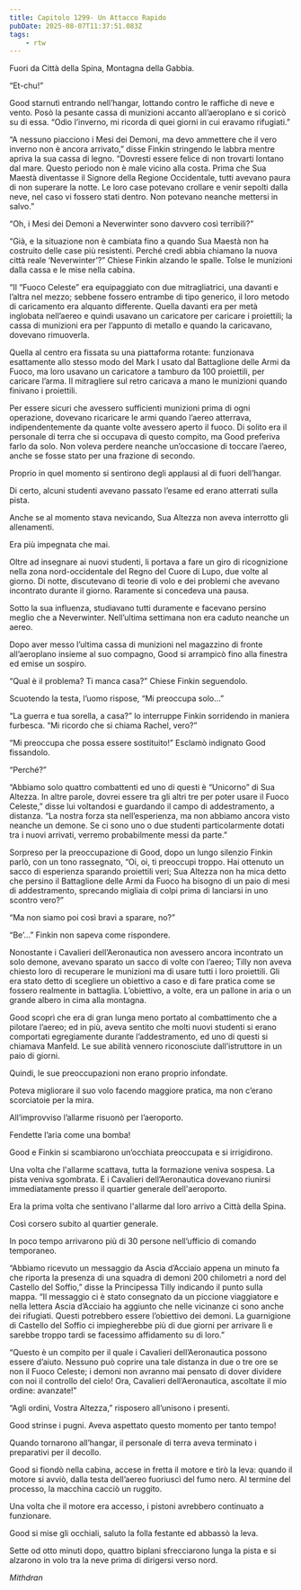 ```yaml
---
title: Capitolo 1299- Un Attacco Rapido
pubDate: 2025-08-07T11:37:51.083Z
tags:
    - rtw
---
```



Fuori da Città della Spina, Montagna della Gabbia.


“Et-chu!”


Good starnutì entrando nell’hangar, lottando contro le raffiche di neve e vento. Posò la pesante cassa di munizioni accanto all’aeroplano e si coricò su di essa. “Odio l’inverno, mi ricorda di quei giorni in cui eravamo rifugiati.”


“A nessuno piacciono i Mesi dei Demoni, ma devo ammettere che il vero inverno non è ancora arrivato,” disse Finkin stringendo le labbra mentre apriva la sua cassa di legno. “Dovresti essere felice di non trovarti lontano dal mare. Questo periodo non è male vicino alla costa. Prima che Sua Maestà diventasse il Signore della Regione Occidentale, tutti avevano paura di non superare la notte. Le loro case potevano crollare e venir sepolti dalla neve, nel caso vi fossero stati dentro. Non potevano neanche mettersi in salvo.”


“Oh, i Mesi dei Demoni a Neverwinter sono davvero così terribili?”


“Già, e la situazione non è cambiata fino a quando Sua Maestà non ha costruito delle case più resistenti. Perché credi abbia chiamano la nuova città reale ‘Neverwinter’?” Chiese Finkin alzando le spalle. Tolse le munizioni dalla cassa e le mise nella cabina.


“Il “Fuoco Celeste” era equipaggiato con due mitragliatrici, una davanti e l’altra nel mezzo; sebbene fossero entrambe di tipo generico, il loro metodo di caricamento era alquanto differente. Quella davanti era per metà inglobata nell’aereo e quindi usavano un caricatore per caricare i proiettili; la cassa di munizioni era per l’appunto di metallo e quando la caricavano, dovevano rimuoverla.


Quella al centro era fissata su una piattaforma rotante: funzionava esattamente allo stesso modo del Mark I usato dal Battaglione delle Armi da Fuoco, ma loro usavano un caricatore a tamburo da 100 proiettili, per caricare l’arma. Il mitragliere sul retro caricava a mano le munizioni quando finivano i proiettili.


Per essere sicuri che avessero sufficienti munizioni prima di ogni operazione, dovevano ricaricare le armi quando l’aereo atterrava, indipendentemente da quante volte avessero aperto il fuoco. Di solito era il personale di terra che si occupava di questo compito, ma Good preferiva farlo da solo. Non voleva perdere neanche un’occasione di toccare l’aereo, anche se fosse stato per una frazione di secondo.


Proprio in quel momento si sentirono degli applausi al di fuori dell’hangar.


Di certo, alcuni studenti avevano passato l’esame ed erano atterrati sulla pista.


Anche se al momento stava nevicando, Sua Altezza non aveva interrotto gli allenamenti.


Era più impegnata che mai.


Oltre ad insegnare ai nuovi studenti, li portava a fare un giro di ricognizione nella zona nord-occidentale del Regno del Cuore di Lupo, due volte al giorno. Di notte, discutevano di teorie di volo e dei problemi che avevano incontrato durante il giorno. Raramente si concedeva una pausa.


Sotto la sua influenza, studiavano tutti duramente e facevano persino meglio che a Neverwinter. Nell’ultima settimana non era caduto neanche un aereo.


Dopo aver messo l’ultima cassa di munizioni nel magazzino di fronte all’aeroplano insieme al suo compagno, Good si arrampicò fino alla finestra ed emise un sospiro.


“Qual è il problema? Ti manca casa?” Chiese Finkin seguendolo.


Scuotendo la testa, l’uomo rispose, “Mi preoccupa solo…”


“La guerra e tua sorella, a casa?” lo interruppe Finkin sorridendo in maniera furbesca. “Mi ricordo che si chiama Rachel, vero?”


“Mi preoccupa che possa essere sostituito!” Esclamò indignato Good fissandolo.


“Perché?”


“Abbiamo solo quattro combattenti ed uno di questi è “Unicorno” di Sua Altezza. In altre parole, dovrei essere tra gli altri tre per poter usare il Fuoco Celeste,” disse lui voltandosi e guardando il campo di addestramento, a distanza. “La nostra forza sta nell’esperienza, ma non abbiamo ancora visto neanche un demone. Se ci sono uno o due studenti particolarmente dotati tra i nuovi arrivati, verremo probabilmente messi da parte.”


Sorpreso per la preoccupazione di Good, dopo un lungo silenzio Finkin parlò, con un tono rassegnato, “Oi, oi, ti preoccupi troppo. Hai ottenuto un sacco di esperienza sparando proiettili veri; Sua Altezza non ha mica detto che persino il Battaglione delle Armi da Fuoco ha bisogno di un paio di mesi di addestramento, sprecando migliaia di colpi prima di lanciarsi in uno scontro vero?”


“Ma non siamo poi così bravi a sparare, no?”


“Be’…” Finkin non sapeva come rispondere.


Nonostante i Cavalieri dell’Aeronautica non avessero ancora incontrato un solo demone, avevano sparato un sacco di volte con l’aereo; Tilly non aveva chiesto loro di recuperare le munizioni ma di usare tutti i loro proiettili. Gli era stato detto di scegliere un obiettivo a caso e di fare pratica come se fossero realmente in battaglia. L’obiettivo, a volte, era un pallone in aria o un grande albero in cima alla montagna.


Good scoprì che era di gran lunga meno portato al combattimento che a pilotare l’aereo; ed in più, aveva sentito che molti nuovi studenti si erano comportati egregiamente durante l’addestramento, ed uno di questi si chiamava Manfeld. Le sue abilità vennero riconosciute dall’istruttore in un paio di giorni.


Quindi, le sue preoccupazioni non erano proprio infondate.


Poteva migliorare il suo volo facendo maggiore pratica, ma non c’erano scorciatoie per la mira.


All’improvviso l’allarme risuonò per l’aeroporto.


Fendette l’aria come una bomba!


Good e Finkin si scambiarono un’occhiata preoccupata e si irrigidirono.


Una volta che l'allarme scattava, tutta la formazione veniva sospesa. La pista veniva sgombrata. E i Cavalieri dell’Aeronautica dovevano riunirsi immediatamente presso il quartier generale dell'aeroporto.


Era la prima volta che sentivano l'allarme dal loro arrivo a Città della Spina.


Così corsero subito al quartier generale.


In poco tempo arrivarono più di 30 persone nell’ufficio di comando temporaneo.


“Abbiamo ricevuto un messaggio da Ascia d’Acciaio appena un minuto fa che riporta la presenza di una squadra di demoni 200 chilometri a nord del Castello del Soffio,” disse la Principessa Tilly indicando il punto sulla mappa. “Il messaggio ci è stato consegnato da un piccione viaggiatore e nella lettera Ascia d’Acciaio ha aggiunto che nelle vicinanze ci sono anche dei rifugiati. Questi potrebbero essere l’obiettivo dei demoni. La guarnigione di Castello del Soffio ci impiegherebbe più di due giorni per arrivare lì e sarebbe troppo tardi se facessimo affidamento su di loro.”


“Questo è un compito per il quale i Cavalieri dell’Aeronautica possono essere d’aiuto. Nessuno può coprire una tale distanza in due o tre ore se non il Fuoco Celeste; i demoni non avranno mai pensato di dover dividere con noi il controllo del cielo! Ora, Cavalieri dell’Aeronautica, ascoltate il mio ordine: avanzate!”


“Agli ordini, Vostra Altezza,” risposero all’unisono i presenti.


Good strinse i pugni. Aveva aspettato questo momento per tanto tempo!


Quando tornarono all’hangar, il personale di terra aveva terminato i preparativi per il decollo.


Good si fiondò nella cabina, accese in fretta il motore e tirò la leva: quando il motore si avviò, dalla testa dell’aereo fuoriuscì del fumo nero. Al termine del processo, la macchina cacciò un ruggito.


Una volta che il motore era accesso, i pistoni avrebbero continuato a funzionare.


Good si mise gli occhiali, saluto la folla festante ed abbassò la leva.


Sette od otto minuti dopo, quattro biplani sfrecciarono lunga la pista e si alzarono in volo tra la neve prima di dirigersi verso nord.






<em>Mithdran </em>
                                


                                




